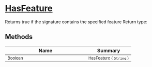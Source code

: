 # [HasFeature](./Signature-100663444.md)

Returns true if the signature contains the specified feature
Return type:
## Methods

| Name | Summary | 
| --- | --- | 
| <sub>[Boolean](https://docs.microsoft.com/en-us/dotnet/api/System.Boolean)</sub><img width=200/>| <sub>[HasFeature](./Signature-100663444.md) ( [`String`](https://docs.microsoft.com/en-us/dotnet/api/System.String) )</sub>| <br>


